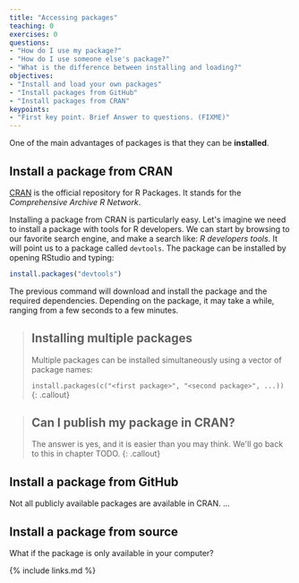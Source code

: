 ```yaml
---
title: "Accessing packages"
teaching: 0
exercises: 0
questions:
- "How do I use my package?"
- "How do I use someone else's package?"
- "What is the difference between installing and loading?"
objectives:
- "Install and load your own packages"
- "Install packages from GitHub"
- "Install packages from CRAN"
keypoints:
- "First key point. Brief Answer to questions. (FIXME)"
---
```


One of the main advantages of packages is that they can be **installed**.

## Install a package from CRAN

[CRAN](https://cran.r-project.org/) is the official repository for R Packages.
It stands for the _Comprehensive Archive R Network_.

Installing a package from CRAN is particularly easy.
Let's imagine we need to install a package with tools for R developers.
We can start by browsing to our favorite search engine, and make a search like: _R developers tools_.
It will point us to a package called `devtools`.
The package can be installed by opening RStudio and typing:

```r
install.packages("devtools")
```

The previous command will download and install the package and the required dependencies.
Depending on the package, it may take a while, ranging from a few seconds to a few minutes.

> ## Installing multiple packages
> Multiple packages can be installed simultaneously using a vector of package names:
>
> `install.packages(c("<first package>", "<second package>", ...))`
{: .callout}

> ## Can I publish my package in CRAN?
> The answer is yes, and it is easier than you may think.
> We'll go back to this in chapter TODO.
{: .callout}

## Install a package from GitHub

Not all publicly available packages are available in CRAN.
...

## Install a package from source

What if the package is only available in your computer?

{% include links.md %}